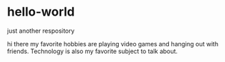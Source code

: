 # hello-world
just another respository

hi there
my favorite hobbies are playing video games and hanging out with friends.
Technology is also my favorite subject to talk about.

